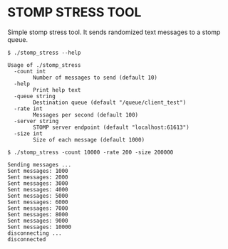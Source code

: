 # STOMP STRESS TOOL
Simple stomp stress tool. It sends randomized text messages to a stomp queue. 


    $ ./stomp_stress --help
    
    Usage of ./stomp_stress
      -count int
            Number of messages to send (default 10)
      -help
            Print help text
      -queue string
            Destination queue (default "/queue/client_test")
      -rate int
            Messages per second (default 100)
      -server string
            STOMP server endpoint (default "localhost:61613")
      -size int
            Size of each message (default 1000)
    
    $ ./stomp_stress -count 10000 -rate 200 -size 200000
    
    Sending messages ...
    Sent messages: 1000
    Sent messages: 2000
    Sent messages: 3000
    Sent messages: 4000
    Sent messages: 5000
    Sent messages: 6000
    Sent messages: 7000
    Sent messages: 8000
    Sent messages: 9000
    Sent messages: 10000
    disconnecting ...
    disconnected
